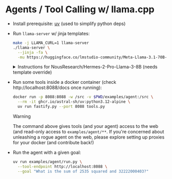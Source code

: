 # Agents / Tool Calling w/ llama.cpp

- Install prerequisite: [uv](https://docs.astral.sh/uv/) (used to simplify python deps)

- Run `llama-server` w/ jinja templates:

  ```bash
  make -j LLAMA_CURL=1 llama-server
  ./llama-server \
    --jinja -fa \
    -mu https://huggingface.co/lmstudio-community/Meta-Llama-3.1-70B-Instruct-GGUF/resolve/main/Meta-Llama-3.1-70B-Instruct-Q4_K_M.gguf
  ```

  <details>
  <summary>Instructions for NousResearch/Hermes-2-Pro-Llama-3-8B (needs template override)</summary>

  ```bash
  ./llama-server \
    --jinja -fa \
    -mu https://huggingface.co/NousResearch/Hermes-2-Pro-Llama-3-8B-GGUF/resolve/main/Hermes-2-Pro-Llama-3-8B-Q8_0.gguf \
    --chat-template-file tests/chat/templates/NousResearch-Hermes-2-Pro-Llama-3-8B-tool_use.jinja
  ```

  <details>
  <summary>Instructions for meekai/functionary-small-v3.2 (needs template override)</summary>

  The template in the GGUF doesn't seem to support tool calls, but its bigger brother's template can be used:

  ```bash
  ./llama-server \
    --jinja -fa \
    -mu https://huggingface.co/meetkai/functionary-small-v3.2-GGUF/resolve/main/functionary-small-v3.2.Q4_0.gguf \
    --chat-template-file tests/chat/templates/meetkai-functionary-medium-v3.2.jinja
  ```

  </details>

- Run some tools inside a docker container (check http://localhost:8088/docs once running):

  ```bash
  docker run -p 8088:8088 -w /src -v $PWD/examples/agent:/src \
    --rm -it ghcr.io/astral-sh/uv:python3.12-alpine \
    uv run fastify.py --port 8088 tools.py
  ```

  > [!WARNING]
  > The command above gives tools (and your agent) access to the web (and read-only access to `examples/agent/**`. If you're concerned about unleashing a rogue agent on the web, please explore setting up proxies for your docker (and contribute back!)

- Run the agent with a given goal:

  ```bash
  uv run examples/agent/run.py \
    --tool-endpoint http://localhost:8088 \
    --goal "What is the sum of 2535 squared and 32222000403?"
  ```
